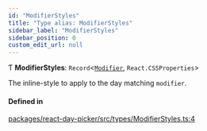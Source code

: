 ```yaml
---
id: "ModifierStyles"
title: "Type alias: ModifierStyles"
sidebar_label: "ModifierStyles"
sidebar_position: 0
custom_edit_url: null
---
```


Ƭ **ModifierStyles**: `Record`<[`Modifier`](Modifier), `React.CSSProperties`\>

The inline-style to apply to the day matching `modifier`.

#### Defined in

[packages/react-day-picker/src/types/ModifierStyles.ts:4](https://github.com/gpbl/react-day-picker/blob/0df406c0/packages/react-day-picker/src/types/ModifierStyles.ts#L4)

